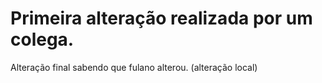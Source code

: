 # Primeira alteração realizada por um colega.

Alteração final sabendo que fulano alterou.
(alteração local)

